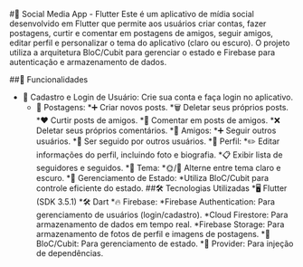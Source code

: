 #📱 Social Media App - Flutter
Este é um aplicativo de mídia social desenvolvido em Flutter que permite aos usuários criar contas, fazer postagens, curtir e comentar em postagens de amigos, seguir amigos, editar perfil e personalizar o tema do aplicativo (claro ou escuro). O projeto utiliza a arquitetura BloC/Cubit para gerenciar o estado e Firebase para autenticação e armazenamento de dados.

##🌟 Funcionalidades
* 🔑 Cadastro e Login de Usuário: Crie sua conta e faça login no aplicativo.
    * 📝 Postagens:
    *➕ Criar novos posts.
    *🗑️ Deletar seus próprios posts.
    *❤️ Curtir posts de amigos.
    *💬 Comentar em posts de amigos.
    *❌ Deletar seus próprios comentários.
*👥 Amigos:
    *➕ Seguir outros usuários.
    *🔔 Ser seguido por outros usuários.
*👤 Perfil:
    *✏️ Editar informações do perfil, incluindo foto e biografia.
    *📋 Exibir lista de seguidores e seguidos.
*🎨 Tema:
    *🌞/🌙 Alterne entre tema claro e escuro.
*📲 Gerenciamento de Estado:
  *Utiliza BloC/Cubit para controle eficiente do estado.
##🛠️ Tecnologias Utilizadas
*🖥️ Flutter (SDK 3.5.1)
*🛠️ Dart
*🔥 Firebase:
  *Firebase Authentication: Para gerenciamento de usuários (login/cadastro).
  *Cloud Firestore: Para armazenamento de dados em tempo real.
  *Firebase Storage: Para armazenamento de fotos de perfil e imagens de postagens.
*🎯 BloC/Cubit: Para gerenciamento de estado.
*🔌 Provider: Para injeção de dependências.
